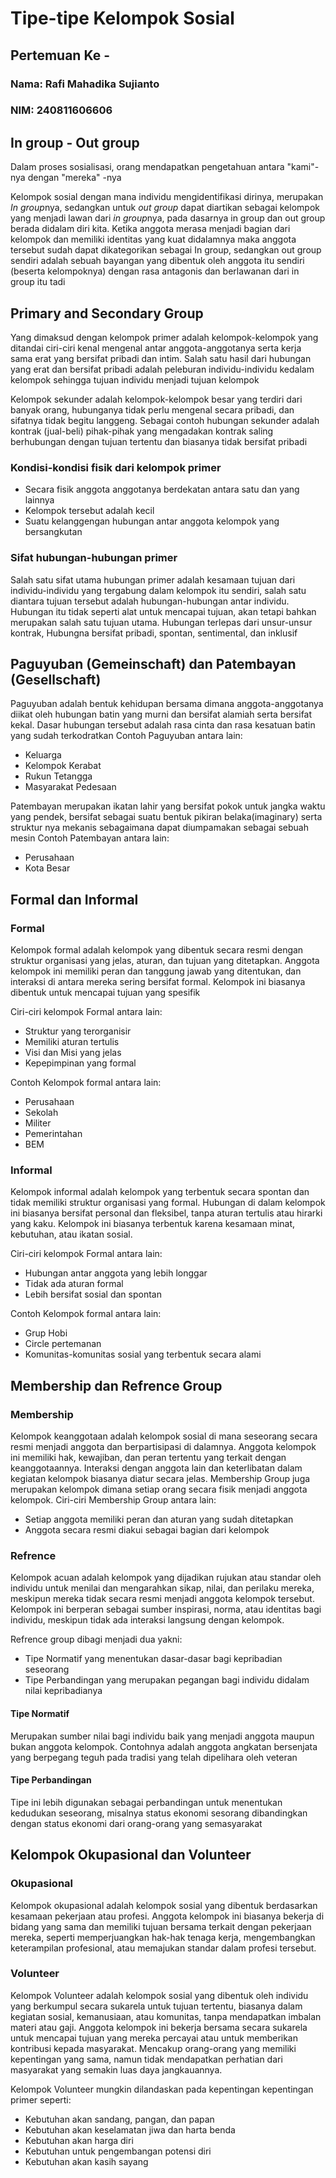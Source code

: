# Tipe-tipe Kelompok Sosial
## Pertemuan Ke - 

### Nama: Rafi Mahadika Sujianto
### NIM: 240811606606










## In group - Out group
Dalam proses sosialisasi, orang mendapatkan pengetahuan antara "kami"-nya dengan "mereka"
-nya

Kelompok sosial dengan mana individu mengidentifikasi dirinya, merupakan *In group*nya, sedangkan untuk *out group* dapat diartikan sebagai kelompok yang menjadi lawan dari *in group*nya, pada dasarnya in group dan out group berada didalam diri kita. Ketika anggota merasa menjadi bagian dari kelompok dan memiliki identitas yang kuat didalamnya maka anggota tersebut sudah dapat dikategorikan sebagai In group, sedangkan out group sendiri adalah sebuah bayangan yang dibentuk oleh anggota itu sendiri (beserta kelompoknya) dengan rasa antagonis dan berlawanan dari in group itu tadi

## Primary and Secondary Group
Yang dimaksud dengan kelompok primer adalah kelompok-kelompok yang ditandai ciri-ciri kenal mengenal antar anggota-anggotanya serta kerja sama erat yang bersifat pribadi dan intim. Salah satu hasil dari hubungan yang erat dan bersifat pribadi adalah peleburan individu-individu kedalam kelompok sehingga tujuan individu menjadi tujuan kelompok 

Kelompok sekunder adalah kelompok-kelompok besar yang terdiri dari banyak orang, hubunganya tidak perlu mengenal secara pribadi, dan sifatnya tidak begitu langgeng. Sebagai contoh hubungan sekunder adalah kontrak (jual-beli) pihak-pihak yang mengadakan kontrak saling berhubungan dengan tujuan tertentu dan biasanya tidak bersifat pribadi
### Kondisi-kondisi fisik dari kelompok primer
- Secara fisik anggota anggotanya berdekatan antara satu dan yang lainnya
- Kelompok tersebut adalah kecil
- Suatu kelanggengan hubungan antar anggota kelompok yang bersangkutan
### Sifat hubungan-hubungan primer
Salah satu sifat utama hubungan primer adalah kesamaan tujuan dari individu-individu yang tergabung dalam kelompok itu sendiri, salah satu diantara tujuan tersebut adalah hubungan-hubungan antar individu. Hubungan itu tidak seperti alat untuk mencapai tujuan, akan tetapi bahkan merupakan salah satu tujuan utama. Hubungan terlepas dari unsur-unsur kontrak, Hubungna bersifat pribadi, spontan, sentimental, dan inklusif  


## Paguyuban (Gemeinschaft) dan Patembayan (Gesellschaft)

Paguyuban adalah bentuk kehidupan bersama dimana anggota-anggotanya diikat oleh hubungan batin yang murni dan bersifat alamiah serta bersifat kekal. Dasar hubungan tersebut adalah rasa cinta dan rasa kesatuan batin yang sudah terkodratkan
Contoh Paguyuban antara lain:
- Keluarga
- Kelompok Kerabat
- Rukun Tetangga
- Masyarakat Pedesaan

Patembayan merupakan ikatan lahir yang bersifat pokok untuk jangka waktu yang pendek, bersifat sebagai suatu bentuk pikiran belaka(imaginary) serta struktur nya mekanis sebagaimana dapat diumpamakan sebagai sebuah mesin
Contoh Patembayan antara lain:
- Perusahaan
- Kota Besar

## Formal dan Informal

### Formal
Kelompok formal adalah kelompok yang dibentuk secara resmi dengan struktur organisasi yang jelas, aturan, dan tujuan yang ditetapkan. Anggota kelompok ini memiliki peran dan tanggung jawab yang ditentukan, dan interaksi di antara mereka sering bersifat formal. Kelompok ini biasanya dibentuk untuk mencapai tujuan yang spesifik

Ciri-ciri kelompok Formal antara lain:
- Struktur yang terorganisir
- Memiliki aturan tertulis
- Visi dan Misi yang jelas
- Kepepimpinan yang formal

Contoh Kelompok formal antara lain:
- Perusahaan
- Sekolah
- Militer
- Pemerintahan
- BEM

### Informal
Kelompok informal adalah kelompok yang terbentuk secara spontan dan tidak memiliki struktur organisasi yang formal. Hubungan di dalam kelompok ini biasanya bersifat personal dan fleksibel, tanpa aturan tertulis atau hirarki yang kaku. Kelompok ini biasanya terbentuk karena kesamaan minat, kebutuhan, atau ikatan sosial.

Ciri-ciri kelompok Formal antara lain:
- Hubungan antar anggota yang lebih longgar
- Tidak ada aturan formal 
- Lebih bersifat sosial dan spontan

Contoh Kelompok formal antara lain:
- Grup Hobi
- Circle pertemanan
- Komunitas-komunitas sosial yang terbentuk secara alami

## Membership dan Refrence Group

### Membership
Kelompok keanggotaan adalah kelompok sosial di mana seseorang secara resmi menjadi anggota dan berpartisipasi di dalamnya. Anggota kelompok ini memiliki hak, kewajiban, dan peran tertentu yang terkait dengan keanggotaannya. Interaksi dengan anggota lain dan keterlibatan dalam kegiatan kelompok biasanya diatur secara jelas. Membership Group juga merupakan kelompok dimana setiap orang secara fisik menjadi anggota kelompok.
Ciri-ciri Membership Group antara lain:
- Setiap anggota memiliki peran dan aturan yang sudah ditetapkan
- Anggota secara resmi diakui sebagai bagian dari kelompok

### Refrence
Kelompok acuan adalah kelompok yang dijadikan rujukan atau standar oleh individu untuk menilai dan mengarahkan sikap, nilai, dan perilaku mereka, meskipun mereka tidak secara resmi menjadi anggota kelompok tersebut. Kelompok ini berperan sebagai sumber inspirasi, norma, atau identitas bagi individu, meskipun tidak ada interaksi langsung dengan kelompok.

Refrence group dibagi menjadi dua yakni:
- Tipe Normatif
	yang menentukan dasar-dasar bagi kepribadian seseorang
- Tipe Perbandingan
	yang merupakan pegangan bagi individu didalam nilai kepribadianya

#### Tipe Normatif
Merupakan sumber nilai bagi individu baik yang menjadi anggota maupun bukan anggota kelompok. Contohnya adalah anggota angkatan bersenjata yang berpegang teguh pada tradisi yang telah dipelihara oleh veteran

#### Tipe Perbandingan
Tipe ini lebih digunakan sebagai perbandingan untuk menentukan kedudukan seseorang, misalnya status ekonomi sesorang dibandingkan dengan status ekonomi dari orang-orang yang semasyarakat

## Kelompok Okupasional dan Volunteer

### Okupasional
Kelompok okupasional adalah kelompok sosial yang dibentuk berdasarkan kesamaan pekerjaan atau profesi. Anggota kelompok ini biasanya bekerja di bidang yang sama dan memiliki tujuan bersama terkait dengan pekerjaan mereka, seperti memperjuangkan hak-hak tenaga kerja, mengembangkan keterampilan profesional, atau memajukan standar dalam profesi tersebut. 
### Volunteer
Kelompok Volunteer adalah kelompok sosial yang dibentuk oleh individu yang berkumpul secara sukarela untuk tujuan tertentu, biasanya dalam kegiatan sosial, kemanusiaan, atau komunitas, tanpa mendapatkan imbalan materi atau gaji. Anggota kelompok ini bekerja bersama secara sukarela untuk mencapai tujuan yang mereka percayai atau untuk memberikan kontribusi kepada masyarakat. Mencakup orang-orang yang memiliki kepentingan yang sama, namun tidak mendapatkan perhatian dari masyarakat yang semakin luas daya jangkauannya.

Kelompok Volunteer mungkin dilandaskan pada kepentingan kepentingan primer seperti:
- Kebutuhan akan sandang, pangan, dan papan
- Kebutuhan akan keselamatan jiwa dan harta benda
- Kebutuhan akan harga diri
- Kebutuhan untuk pengembangan potensi diri
- Kebutuhan akan kasih sayang
